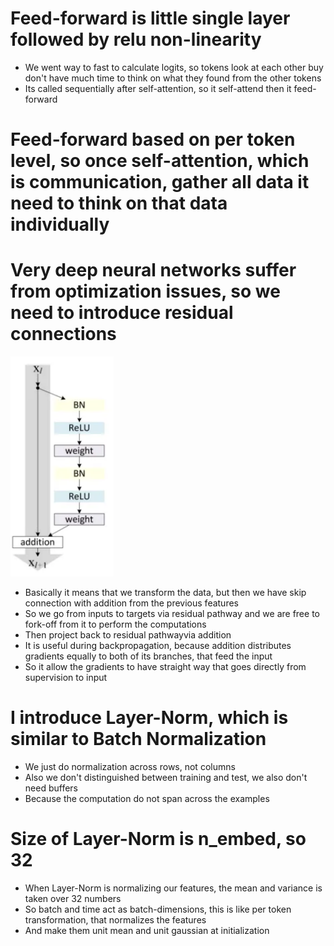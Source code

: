   # Feed-forward is little single layer followed by relu non-linearity
  * We went way to fast to calculate logits, so tokens look at each other buy don't have much time to think on what they found from the other tokens
  * Its called sequentially after self-attention, so it self-attend then it feed-forward 
  
  # Feed-forward based on per token level, so once self-attention, which is communication, gather all data it need to think on that data individually

# Very deep neural networks suffer from optimization issues, so we need to introduce residual connections
![](https://github.com/JakubTabor/GPT/blob/main/Images/Residual_connection.png)
* Basically it means that we transform the data, but then we have skip connection with addition from the previous features
* So we go from inputs to targets via residual pathway and we are free to fork-off from it to perform the computations
* Then project back to residual pathwayvia addition
* It is useful during backpropagation, because addition distributes gradients equally to both of its branches, that feed the input
* So it allow the gradients to have straight way that goes directly from supervision to input

# I introduce Layer-Norm, which is similar to Batch Normalization
* We just do normalization across rows, not columns
* Also we don't distinguished between training and test, we also don't need buffers
* Because the computation do not span across the examples

# Size of Layer-Norm is n_embed, so 32
* When Layer-Norm is normalizing our features, the mean and variance is taken over 32 numbers
* So batch and time act as batch-dimensions, this is like per token transformation, that normalizes the features
* And make them unit mean and unit gaussian at initialization
